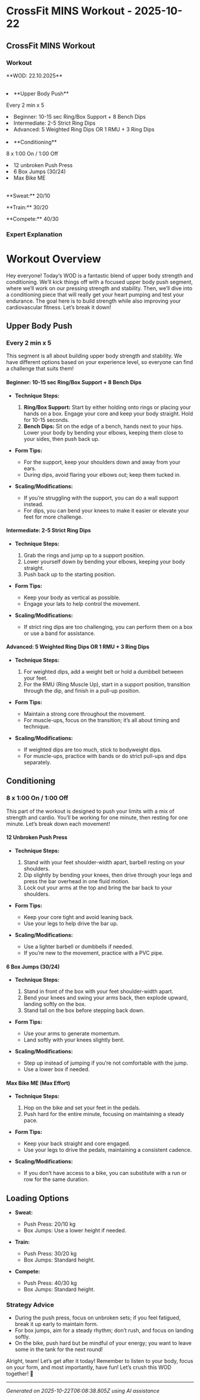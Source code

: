 # CrossFit MINS Workout - 2025-10-22

## CrossFit MINS Workout

### Workout
<p class="mb-2">**WOD: 22.10.2025**</p><br><li class="ml-4">**Upper Body Push**</li><p class="mb-2">Every 2 min x 5</p><li class="ml-4">Beginner: 10-15 sec Ring/Box Support + 8 Bench Dips</li><li class="ml-4">Intermediate: 2-5 Strict Ring Dips</li><li class="ml-4">Advanced: 5 Weighted Ring Dips OR 1 RMU + 3 Ring Dips</li><br><li class="ml-4">**Conditioning**</li><p class="mb-2">8 x 1:00 On / 1:00 Off</p><li class="ml-4">12 unbroken Push Press</li><li class="ml-4">6 Box Jumps (30/24)</li><li class="ml-4">Max Bike ME</li><br><p class="mb-2">**Sweat:** 20/10</p><p class="mb-2">**Train:** 30/20</p><p class="mb-2">**Compete:** 40/30</p>

### Expert Explanation
# Workout Overview

Hey everyone! Today’s WOD is a fantastic blend of upper body strength and conditioning. We’ll kick things off with a focused upper body push segment, where we’ll work on our pressing strength and stability. Then, we’ll dive into a conditioning piece that will really get your heart pumping and test your endurance. The goal here is to build strength while also improving your cardiovascular fitness. Let’s break it down!

## Upper Body Push

### Every 2 min x 5

This segment is all about building upper body strength and stability. We have different options based on your experience level, so everyone can find a challenge that suits them!

#### Beginner: 10-15 sec Ring/Box Support + 8 Bench Dips

- **Technique Steps:**
    1. **Ring/Box Support:** Start by either holding onto rings or placing your hands on a box. Engage your core and keep your body straight. Hold for 10-15 seconds.
    2. **Bench Dips:** Sit on the edge of a bench, hands next to your hips. Lower your body by bending your elbows, keeping them close to your sides, then push back up.

- **Form Tips:**
    - For the support, keep your shoulders down and away from your ears.
    - During dips, avoid flaring your elbows out; keep them tucked in.

- **Scaling/Modifications:**
    - If you’re struggling with the support, you can do a wall support instead.
    - For dips, you can bend your knees to make it easier or elevate your feet for more challenge.

#### Intermediate: 2-5 Strict Ring Dips

- **Technique Steps:**
    1. Grab the rings and jump up to a support position.
    2. Lower yourself down by bending your elbows, keeping your body straight.
    3. Push back up to the starting position.

- **Form Tips:**
    - Keep your body as vertical as possible.
    - Engage your lats to help control the movement.

- **Scaling/Modifications:**
    - If strict ring dips are too challenging, you can perform them on a box or use a band for assistance.

#### Advanced: 5 Weighted Ring Dips OR 1 RMU + 3 Ring Dips

- **Technique Steps:**
    1. For weighted dips, add a weight belt or hold a dumbbell between your feet.
    2. For the RMU (Ring Muscle Up), start in a support position, transition through the dip, and finish in a pull-up position.

- **Form Tips:**
    - Maintain a strong core throughout the movement.
    - For muscle-ups, focus on the transition; it’s all about timing and technique.

- **Scaling/Modifications:**
    - If weighted dips are too much, stick to bodyweight dips.
    - For muscle-ups, practice with bands or do strict pull-ups and dips separately.

## Conditioning

### 8 x 1:00 On / 1:00 Off

This part of the workout is designed to push your limits with a mix of strength and cardio. You’ll be working for one minute, then resting for one minute. Let’s break down each movement!

#### 12 Unbroken Push Press

- **Technique Steps:**
    1. Stand with your feet shoulder-width apart, barbell resting on your shoulders.
    2. Dip slightly by bending your knees, then drive through your legs and press the bar overhead in one fluid motion.
    3. Lock out your arms at the top and bring the bar back to your shoulders.

- **Form Tips:**
    - Keep your core tight and avoid leaning back.
    - Use your legs to help drive the bar up.

- **Scaling/Modifications:**
    - Use a lighter barbell or dumbbells if needed.
    - If you’re new to the movement, practice with a PVC pipe.

#### 6 Box Jumps (30/24)

- **Technique Steps:**
    1. Stand in front of the box with your feet shoulder-width apart.
    2. Bend your knees and swing your arms back, then explode upward, landing softly on the box.
    3. Stand tall on the box before stepping back down.

- **Form Tips:**
    - Use your arms to generate momentum.
    - Land softly with your knees slightly bent.

- **Scaling/Modifications:**
    - Step up instead of jumping if you’re not comfortable with the jump.
    - Use a lower box if needed.

#### Max Bike ME (Max Effort)

- **Technique Steps:**
    1. Hop on the bike and set your feet in the pedals.
    2. Push hard for the entire minute, focusing on maintaining a steady pace.

- **Form Tips:**
    - Keep your back straight and core engaged.
    - Use your legs to drive the pedals, maintaining a consistent cadence.

- **Scaling/Modifications:**
    - If you don’t have access to a bike, you can substitute with a run or row for the same duration.

## Loading Options

- **Sweat:** 
    - Push Press: 20/10 kg
    - Box Jumps: Use a lower height if needed.
  
- **Train:** 
    - Push Press: 30/20 kg
    - Box Jumps: Standard height.

- **Compete:** 
    - Push Press: 40/30 kg
    - Box Jumps: Standard height.

### Strategy Advice

- During the push press, focus on unbroken sets; if you feel fatigued, break it up early to maintain form.
- For box jumps, aim for a steady rhythm; don’t rush, and focus on landing softly.
- On the bike, push hard but be mindful of your energy; you want to leave some in the tank for the next round!

Alright, team! Let’s get after it today! Remember to listen to your body, focus on your form, and most importantly, have fun! Let’s crush this WOD together! 💪

---
*Generated on 2025-10-22T06:08:38.805Z using AI assistance*

